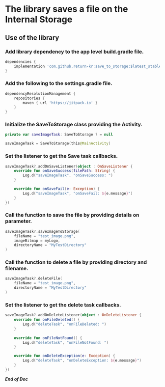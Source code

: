 # The library saves a file on the Internal Storage #
## Use of the library ##
### Add library dependency to the app level build.gradle file. ###

```gradle
dependencies {
    implementation 'com.github.return-kr:save_to_storage:$latest_stable_version'
}
```
### Add the following to the settings.gradle file. ###
```gradle
dependencyResolutionManagement {
    repositories {
        maven { url 'https://jitpack.io' }
    }
}
```
### Initialize the SaveToStorage class providing the Activity. ###
```kotlin
private var saveImageTask: SaveToStorage ? = null

saveImageTask = SaveToStorage(this@MainActivity)
```
### Set the listener to get the Save task callbacks. ###
```kotlin
saveImageTask?.addOnSaveListener(object : OnSaveListener {
    override fun onSaveSuccess(filePath: String) {
        Log.d("saveImageTask", "onSaveSuccess: ")
    }

    override fun onSaveFail(e: Exception) {
        Log.d("saveImageTask", "onSaveFail: ${e.message}")
    }
})
```
### Call the function to save the file by providing details on parameter. ###
```kotlin
saveImageTask?.saveImageToStorage(
    fileName = "test_image.png", 
    imageBitmap = myLogo, 
    directoryName = "MyTestDirectory"
)
```
### Call the function to delete a file by providing directory and filename. ###
```kotlin
saveImageTask?.deleteFile(
    fileName = "test_image.png",
    directoryName = "MyTestDirectory"
)
```
### Set the listener to get the delete task callbacks. ###
```kotlin
saveImageTask?.addOnDeleteListener(object : OnDeleteListener {
    override fun onFileDeleted() {
        Log.d("deleteTask", "onFileDeleted: ")
    }
    
    override fun onFileNotFound() {
        Log.d("deleteTask", "onFileNotFound: ")
    }

    override fun onDeleteException(e: Exception) {
        Log.d("deleteTask", "onDeleteException: ${e.message}")
    }
})
```
***End of Doc***